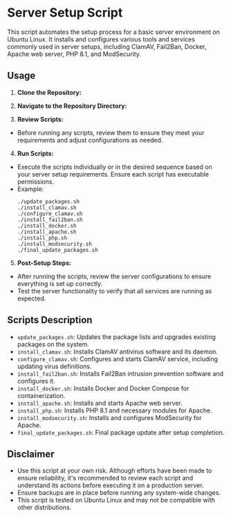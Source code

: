 # Server Setup Script

This script automates the setup process for a basic server environment on Ubuntu Linux. It installs and configures various tools and services commonly used in server setups, including ClamAV, Fail2Ban, Docker, Apache web server, PHP 8.1, and ModSecurity.

## Usage

1. **Clone the Repository:**

2. **Navigate to the Repository Directory:**


3. **Review Scripts:**
- Before running any scripts, review them to ensure they meet your requirements and adjust configurations as needed.

4. **Run Scripts:**
- Execute the scripts individually or in the desired sequence based on your server setup requirements. Ensure each script has executable permissions.
- Example:
  ```
  ./update_packages.sh
  ./install_clamav.sh
  ./configure_clamav.sh
  ./install_fail2ban.sh
  ./install_docker.sh
  ./install_apache.sh
  ./install_php.sh
  ./install_modsecurity.sh
  ./final_update_packages.sh
  ```

5. **Post-Setup Steps:**
- After running the scripts, review the server configurations to ensure everything is set up correctly.
- Test the server functionality to verify that all services are running as expected.

## Scripts Description

- `update_packages.sh`: Updates the package lists and upgrades existing packages on the system.
- `install_clamav.sh`: Installs ClamAV antivirus software and its daemon.
- `configure_clamav.sh`: Configures and starts ClamAV service, including updating virus definitions.
- `install_fail2ban.sh`: Installs Fail2Ban intrusion prevention software and configures it.
- `install_docker.sh`: Installs Docker and Docker Compose for containerization.
- `install_apache.sh`: Installs and starts Apache web server.
- `install_php.sh`: Installs PHP 8.1 and necessary modules for Apache.
- `install_modsecurity.sh`: Installs and configures ModSecurity for Apache.
- `final_update_packages.sh`: Final package update after setup completion.

## Disclaimer

- Use this script at your own risk. Although efforts have been made to ensure reliability, it's recommended to review each script and understand its actions before executing it on a production server.
- Ensure backups are in place before running any system-wide changes.
- This script is tested on Ubuntu Linux and may not be compatible with other distributions.
